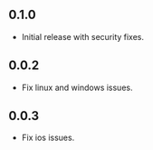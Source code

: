 ## 0.1.0

* Initial release with security fixes.

## 0.0.2

* Fix linux and windows issues.

## 0.0.3

* Fix ios issues.
